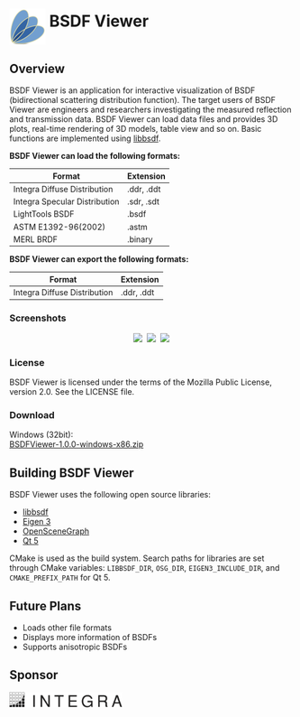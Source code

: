 # <img src="resource/BSDFViewer.png" align="middle" width="64"/> BSDF Viewer
## Overview
BSDF Viewer is an application for interactive visualization of BSDF (bidirectional scattering distribution function).
The target users of BSDF Viewer are engineers and researchers investigating the measured reflection and transmission data.
BSDF Viewer can load data files and provides 3D plots, real-time rendering of 3D models, table view and so on.
Basic functions are implemented using [libbsdf][1].

**BSDF Viewer can load the following formats:**

Format | Extension
-------|---------------------------------
Integra Diffuse Distribution | .ddr, .ddt
Integra Specular Distribution | .sdr, .sdt
LightTools BSDF | .bsdf
ASTM E1392-96(2002) | .astm
MERL BRDF | .binary

**BSDF Viewer can export the following formats:**

Format | Extension
-------|---------------------------------
Integra Diffuse Distribution | .ddr, .ddt

### Screenshots
<p align="center">
<img src="https://raw.githubusercontent.com/wiki/KimuraRyo/BSDFViewer/images/screenshot1.png" width="230"/>&nbsp;
<img src="https://raw.githubusercontent.com/wiki/KimuraRyo/BSDFViewer/images/screenshot2.png" width="230"/>&nbsp;
<img src="https://raw.githubusercontent.com/wiki/KimuraRyo/BSDFViewer/images/screenshot3.png" width="230"/>
</p>

### License
BSDF Viewer is licensed under the terms of the Mozilla Public License, version 2.0.
See the LICENSE file.

### Download
Windows (32bit):  
[BSDFViewer-1.0.0-windows-x86.zip][6]

## Building BSDF Viewer
BSDF Viewer uses the following open source libraries:

* [libbsdf][1]
* [Eigen 3][2]
* [OpenSceneGraph][3]
* [Qt 5][4]

CMake is used as the build system.
Search paths for libraries are set through CMake variables: `LIBBSDF_DIR`, `OSG_DIR`, `EIGEN3_INCLUDE_DIR`, and `CMAKE_PREFIX_PATH` for Qt 5.

## Future Plans
* Loads other file formats
* Displays more information of BSDFs
* Supports anisotropic BSDFs

## Sponsor
[<img src="resource/IntegraLogo.png" width="200"/>][5]

[1]: https://github.com/KimuraRyo/libbsdf "libbsdf"
[2]: http://eigen.tuxfamily.org/index.php?title=Main_Page "Eigen"
[3]: http://www.openscenegraph.org "OpenSceneGraph"
[4]: http://www.qt.io "Qt"
[5]: http://www.integra.jp/en "Integra"
[6]: https://raw.githubusercontent.com/wiki/KimuraRyo/BSDFViewer/binaries/BSDFViewer-1.0.0-windows-x86.zip
